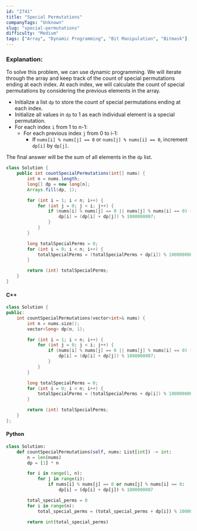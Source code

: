 ```yaml
---
id: "2741"
title: "Special Permutations"
companyTags: "Unknown"
slug: "special-permutations"
difficulty: "Medium"
tags: ["Array", "Dynamic Programming", "Bit Manipulation", "Bitmask"]
---
```


### Explanation:
To solve this problem, we can use dynamic programming. We will iterate through the array and keep track of the count of special permutations ending at each index. At each index, we will calculate the count of special permutations by considering the previous elements in the array.

- Initialize a list `dp` to store the count of special permutations ending at each index.
- Initialize all values in `dp` to 1 as each individual element is a special permutation.
- For each index `i` from 1 to n-1:
  - For each previous index `j` from 0 to i-1:
    - If `nums[i] % nums[j] == 0` or `nums[j] % nums[i] == 0`, increment `dp[i]` by `dp[j]`.

The final answer will be the sum of all elements in the `dp` list.

```java
class Solution {
    public int countSpecialPermutations(int[] nums) {
        int n = nums.length;
        long[] dp = new long[n];
        Arrays.fill(dp, 1);

        for (int i = 1; i < n; i++) {
            for (int j = 0; j < i; j++) {
                if (nums[i] % nums[j] == 0 || nums[j] % nums[i] == 0) {
                    dp[i] = (dp[i] + dp[j]) % 1000000007;
                }
            }
        }

        long totalSpecialPerms = 0;
        for (int i = 0; i < n; i++) {
            totalSpecialPerms = (totalSpecialPerms + dp[i]) % 1000000007;
        }

        return (int) totalSpecialPerms;
    }
}
```

#### C++
```cpp
class Solution {
public:
    int countSpecialPermutations(vector<int>& nums) {
        int n = nums.size();
        vector<long> dp(n, 1);

        for (int i = 1; i < n; i++) {
            for (int j = 0; j < i; j++) {
                if (nums[i] % nums[j] == 0 || nums[j] % nums[i] == 0) {
                    dp[i] = (dp[i] + dp[j]) % 1000000007;
                }
            }
        }

        long totalSpecialPerms = 0;
        for (int i = 0; i < n; i++) {
            totalSpecialPerms = (totalSpecialPerms + dp[i]) % 1000000007;
        }

        return (int) totalSpecialPerms;
    }
};
```

#### Python
```python
class Solution:
    def countSpecialPermutations(self, nums: List[int]) -> int:
        n = len(nums)
        dp = [1] * n

        for i in range(1, n):
            for j in range(i):
                if nums[i] % nums[j] == 0 or nums[j] % nums[i] == 0:
                    dp[i] = (dp[i] + dp[j]) % 1000000007

        total_special_perms = 0
        for i in range(n):
            total_special_perms = (total_special_perms + dp[i]) % 1000000007

        return int(total_special_perms)
```